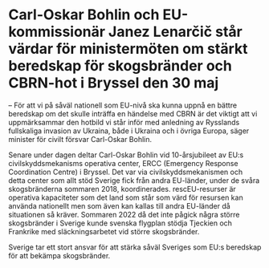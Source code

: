 # Carl-Oskar Bohlin och EU-kommissionär Janez Lenarčič står värdar för ministermöten om stärkt beredskap för skogsbränder och CBRN-hot i Bryssel den 30 maj

– För att vi på såväl nationell som EU\-nivå ska kunna uppnå en bättre beredskap om det skulle inträffa en händelse med CBRN är det viktigt att vi uppmärksammar den hotbild vi står inför med anledning av Rysslands fullskaliga invasion av Ukraina, både i Ukraina och i övriga Europa, säger minister för civilt försvar Carl\-Oskar Bohlin.

Senare under dagen deltar Carl\-Oskar Bohlin vid 10\-årsjubileet av EU:s civilskyddsmekanisms operativa center, ERCC (Emergency Response Coordination Centre) i Bryssel. Det var via civilskyddsmekanismen och detta center som allt stöd Sverige fick från andra EU\-länder, under de svåra skogsbränderna sommaren 2018, koordinerades. rescEU\-resurser är operativa kapaciteter som det land som står som värd för resursen kan använda nationellt men som även kan kallas till andra EU\-länder då situationen så kräver. Sommaren 2022 då det inte pågick några större skogsbränder i Sverige kunde svenska flygplan stödja Tjeckien och Frankrike med släckningsarbetet vid större skogsbränder.

Sverige tar ett stort ansvar för att stärka såväl Sveriges som EU:s beredskap för att bekämpa skogsbränder.
